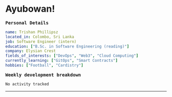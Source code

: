 # Ayubowan!

<samp> **Personal Details**</samp>

```yaml
name: Trishan Phillipsz
located_in: Colombo, Sri Lanka
job: Software Engineer (intern)
education: ["B.Sc. in Software Engineering (reading)"]
company: Elysian Crest
fields_of_interests: ["DevOps", "Web3", "Cloud Computing"]
currently_learning: ["GitOps", "Smart Contracts"]
hobbies: ["Football", "Cardistry"]
```

<samp> **Weekly development breakdown**</samp>

<!--START_SECTION:waka-->

```txt
No activity tracked
```

<!--END_SECTION:waka-->

---
